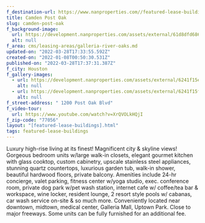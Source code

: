 ```yaml
---
f_destination-url: https://www.nanproperties.com//featured-lease-buildings/camden-post-oak
title: Camden Post Oak
slug: camden-post-oak
f_background-image:
  url: https://development.nanproperties.com/assets/external/61d8dfd68685b788280b0455_ak3_5935-hdr.jpeg
  alt: null
f_area: cms/leasing-areas/galleria-river-oaks.md
updated-on: "2022-03-28T17:33:55.592Z"
created-on: "2022-01-08T00:50:30.531Z"
published-on: "2022-03-28T17:37:31.387Z"
f_city: Houston
f_gallery-images:
  - url: https://development.nanproperties.com/assets/external/6241f15ee2e397136bee5935_content_ak3_5980-hdr.jpeg
    alt: null
  - url: https://development.nanproperties.com/assets/external/6241f15ffa5c64550991ff91_ak3_6010-hdr.jpeg
    alt: null
f_street-address: " 1200 Post Oak Blvd"
f_video-tour:
  url: https://www.youtube.com/watch?v=XrQVOLkHQjI
f_zip-code: "77056"
layout: "[featured-lease-buildings].html"
tags: featured-lease-buildings
---
```


Luxury high-rise living at its finest! Magnificent city & skyline views! Gorgeous bedroom units w/large walk-in closets, elegant gourmet kitchen with glass cooktop, custom cabinetry, upscale stainless steel appliances, stunning quartz countertops, luxurious garden tub, walk-in shower, beautiful hardwood floors, private balcony. Amenities include 24-hr concierge, valet parking, fitness center w/yoga studio, exec. conference room, private dog park w/pet wash station, internet cafe w/ coffee/tea bar & workspace, wine locker, resident lounge, 2 resort style pools w/ cabanas, car wash service on-site & so much more. Conveniently located near downtown, midtown, medical center, Galleria Mall, Uptown Park. Close to major freeways. Some units can be fully furnished for an additional fee.
